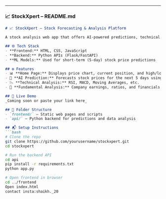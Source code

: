 
---

### 📈 StockXpert – README.md

```markdown
# 📈 StockXpert – Stock Forecasting & Analysis Platform

A stock analysis web app that offers AI-powered predictions, technical analysis, and fundamental stock insights. Built for financial forecasting and educational use.

## 🌐 Tech Stack
- **Frontend:** HTML, CSS, JavaScript
- **Backend:** Python APIs (Flask/FastAPI)
- **ML Models:** Used for short-term (5-day) stock price predictions

## ⚙️ Features
- 📊 **Home Page:** Displays price chart, current position, and high/low stats
- 🤖 **AI Prediction:** Forecasts stock prices for the next 5 days using ML
- 📉 **Technical Analysis:** RSI, MACD, Moving Averages, etc.
- 🧾 **Fundamental Analysis:** Company earnings, ratios, and financials

## 🔗 Live Demo
_Coming soon or paste your link here_

## 📁 Folder Structure
- `frontend/` – Static web pages and scripts
- `api/` – Python backend for predictions and data analysis

## 📬 Setup Instructions
```bash
# Clone the repo
git clone https://github.com/yourusername/stockxpert.git
cd stockxpert

# Run the backend API
cd api
pip install -r requirements.txt
python app.py

# Open frontend in browser
cd ../frontend
Open index.html
contact insta:shaikh._20
